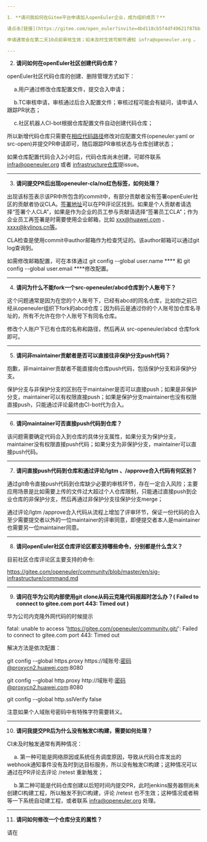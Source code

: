 ```yaml
---

1. **请问我如何在Gitee平台申请加入openEuler企业，成为组织成员？**

请点击[链接](https://gitee.com/open_euler?invite=4bd118cb5f4df49621f87bba95374acc46682930e47c61328e7cde0b62298f898e2a5d1b1b8079876b17c049295f276a1049f26840b012af)填写相关内容后申请加入即可；

申请通常会在第二天10点前审核生效；如未及时生效可邮件通知 infra@openeuler.org 。

---
```


2. **请问如何在openEuler社区创建代码仓库？**

openEuler社区代码仓库的创建、删除管理方式如下：

&emsp; a.用户通过修改仓库配置文件，提交合入申请；

&emsp; b.TC审核申请，审核通过后合入配置文件；审核过程可能会有疑问，请申请人跟踪PR状态；

&emsp; c.社区机器人CI-bot根据仓库配置文件自动创建代码仓库；

所以新增代码仓库只需要在[相应代码路径](https://gitee.com/openeuler/community/tree/master/repository)修改对应配置文件(openeuler.yaml or src-open)并提交PR申请即可，随后跟踪PR审核状态与仓库创建状态；

如果仓库配置代码合入2小时后，代码仓库尚未创建，可邮件联系 infra@openeuler.org 或者 [infrastructure仓库](https://gitee.com/openeuler/infrastructure)提issue。

---

3. **请问提交PR后出现openeuler-cla/no红色标签，如何处理？**

出现该标签表示该PR中所包含的commit中，有部分贡献者没有签署openEuler社区的贡献者协议CLA。[签署地址](https://clasign.osinfra.cn/sign/Z2l0ZWUlMkZvcGVuZXVsZXI=)可以在PR评论区找到。如果是个人贡献者请选择“签署个人CLA”，如果是作为企业的员工参与贡献请选择“签署员工CLA”；作为企业员工再签署是时需要使用企业邮箱，比如 xxx@huawei.com 、xxxx@kylinos.cn等。

CLA检查是使用commit中author邮箱作为检查凭证的。该author邮箱可以通过git log查询到。

如需修改邮箱配置，可在本体通过 git config --global user.name **** 和 git config --global user.email ****修改配置。

  

---

4. **请问为什么不能fork一个src-openeuler/abcd仓库到个人账号下？**

这个问题通常是因为在您的个人账号下，已经有abcd的同名仓库，比如你之前已经从openeuler组织下fork的abcd仓库；因为码云是通过你的个人账号加仓库名寻址的，所有不允许在你个人账号下有同名仓库。

修改个人账户下已有仓库的名称和路径，然后再从 src-openeuler/abcd 仓库fork即可。

---

5. **请问非maintainer贡献者是否可以直接往非保护分支push代码？**

抱歉，非maintainer贡献者不能直接向仓库push代码，包括保护分支和非保护分支。

保护分支与非保护分支的区别在于maintainer是否可以直接push；如果是非保护分支，maintainer可以有权限直接push；如果是保护分支maintainer也没有权限直接push，只能通过评论最终由CI-bot代为合入。

---

6. **请问maintainer可否直接push代码到仓库？**

该问题需要确定代码合入到仓库的具体分支属性，如果分支为保护分支，maintainer没有权限直接push代码；如果分支为非保护分支，maintainer可以直接push代码。

---

7. **请问直接push代码到仓库和通过评论/lgtm 、/approve合入代码有何区别？**

通过git命令直接push代码到仓库缺少必要的审核环节，存在一定合入风险；主要应用场景是比如需要上传的文件过大超过个人仓库限制，只能通过直接push到企业仓库的非保护分支，然后再通过非保护分支往保护分支merge；

通过评论/lgtm /approve合入代码从流程上增加了评审环节，保证一份代码的合入至少需要提交者以外的一位maintainer的评审同意，即便提交者本人是maintainer也需要另一位maintainer同意。

---

8. **请问openEuler社区仓库评论区都支持哪些命令，分别都是什么含义？**

目前社区仓库评论区主要支持的命令:

https://gitee.com/openeuler/community/blob/master/en/sig-infrastructure/command.md

---

9. **请问在华为公司内部使用git clone从码云克隆代码报超时怎么办？( Failed to connect to gitee.com port 443: Timed out )**

华为公司内克隆外网代码的时候提示

fatal: unable to access 'https://gitee.com/openeuler/community.git/': Failed to connect to gitee.com port 443: Timed out

解决方法是依次配置：

git config --global https.proxy https://域账号:密码@proxycn2.huawei.com:8080

git config --global http.proxy http://域账号:密码@proxycn2.huawei.com:8080

git config --global http.sslVerify false

注意如果个人域账号密码中有特殊字符需要转义。

---

10. **请问我提交PR后为什么没有触发CI构建，需要如何处理？**

CI未及时触发通常有两种情况：

&emsp; a. 第一种可能是网络原因或系统任务调度原因，导致从代码仓库发出的webhook通知事件没有及时到达目标服务，所以没有触发CI构建；这种情况可以通过在PR评论去评论 /retest 重新触发；

&emsp; b.第二种可能是代码仓库创建以后短时间内提交PR，此时jenkins服务器侧尚未创建CI构建工程，所以触发不到CI构建，评论 /retest 也不生效；这种情况或者稍等一下系统自动建工程，或者联系 infra@openeuler.org 处理。

---

11. **请问如何修改一个仓库分支的属性？**

请在
<!--stackedit_data:
eyJoaXN0b3J5IjpbLTE3MzY4MjU3OV19
-->